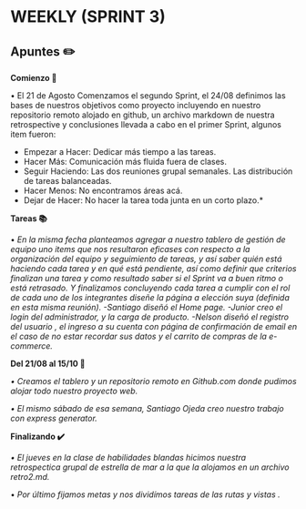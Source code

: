 <h1>WEEKLY (SPRINT 3)</h1>

<h2>Apuntes ✏️</h2>

**Comienzo 🏁**

</h5>• El 21 de Agosto Comenzamos el segundo Sprint, el 24/08 definimos las bases de nuestros objetivos como proyecto incluyendo en nuestro repositorio remoto alojado en github, un archivo markdown de nuestra retrospective y conclusiones llevada a cabo en el primer Sprint, algunos item fueron:  </h5>

-  Empezar a Hacer: 
    Dedicar más tiempo a las tareas.
-  Hacer Más:
    Comunicación más fluida fuera de clases.
-  Seguir Haciendo:
    Las dos reuniones grupal semanales.
    Las distribución de tareas balanceadas.
-  Hacer Menos:
    No encontramos áreas acá.
-  Dejar de Hacer:
    No hacer la tarea toda junta en un corto plazo.*

**Tareas 📚**

• *En la misma fecha planteamos agregar a nuestro tablero de gestión de equipo uno items que nos resultaron eficases con respecto a la organización del equipo y seguimiento de tareas, y así saber quién está haciendo cada tarea y en qué está pendiente, así como definir que criterios finalizan una tarea y como resultado saber si el Sprint va a buen ritmo o está retrasado.
Y finalizamos concluyendo cada tarea a cumplir con el rol de cada uno de los integrantes diseñe la página a elección suya (definida en esta misma reunión).
-Santiago diseñó el Home page.
-Junior creo el login del administrador, y la carga de producto.
-Nelson diseñó el registro del usuario , el ingreso a su cuenta con página de confirmación de email en el caso de no estar recordar sus datos y el carrito de compras de la e-commerce.*

**Del 21/08 al 15/10 📆**  

*• Creamos el tablero y un repositorio remoto en Github.com donde pudimos alojar todo nuestro proyecto web.*

*• El mismo sábado de esa semana, Santiago Ojeda creo nuestro trabajo con express generator.*

**Finalizando ✔️**  

*• El jueves en la clase de habilidades blandas hicimos nuestra retrospectica grupal de estrella de mar a la que la alojamos en un archivo retro2.md.*

• *Por último fijamos metas y nos dividímos tareas de las rutas y vistas .*
